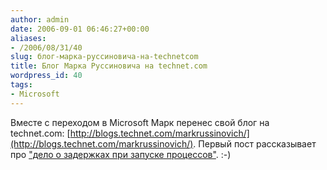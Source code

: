 ```yaml
---
author: admin
date: 2006-09-01 06:46:27+00:00
aliases:
- /2006/08/31/40
slug: блог-марка-руссиновича-на-technetcom
title: Блог Марка Руссиновича на technet.com
wordpress_id: 40
tags:
- Microsoft
---
```


Вместе с переходом в Microsoft Марк перенес свой блог на technet.com: [http://blogs.technet.com/markrussinovich/](http://blogs.technet.com/markrussinovich/). Первый пост рассказывает про ["дело о задержках при запуске процессов"](http://blogs.technet.com/markrussinovich/archive/2006/08/31/453100.aspx). :-)
